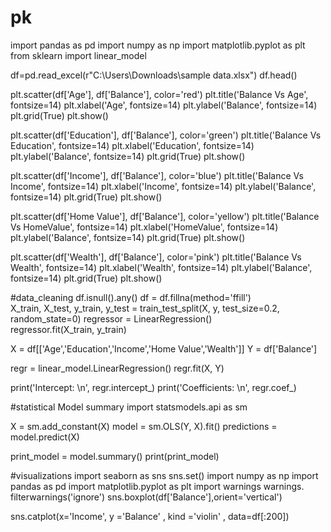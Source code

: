 # pk
import pandas as pd
import numpy as np
import matplotlib.pyplot as plt
from sklearn import linear_model

df=pd.read_excel(r"C:\Users\Downloads\sample data.xlsx")
df.head()

plt.scatter(df['Age'], df['Balance'], color='red')
plt.title('Balance Vs Age', fontsize=14)
plt.xlabel('Age', fontsize=14)
plt.ylabel('Balance', fontsize=14)
plt.grid(True)
plt.show()
 
plt.scatter(df['Education'], df['Balance'], color='green')
plt.title('Balance Vs Education', fontsize=14)
plt.xlabel('Education', fontsize=14)
plt.ylabel('Balance', fontsize=14)
plt.grid(True)
plt.show()

plt.scatter(df['Income'], df['Balance'], color='blue')
plt.title('Balance Vs Income', fontsize=14)
plt.xlabel('Income', fontsize=14)
plt.ylabel('Balance', fontsize=14)
plt.grid(True)
plt.show()

plt.scatter(df['Home Value'], df['Balance'], color='yellow')
plt.title('Balance Vs HomeValue', fontsize=14)
plt.xlabel('HomeValue', fontsize=14)
plt.ylabel('Balance', fontsize=14)
plt.grid(True)
plt.show()

plt.scatter(df['Wealth'], df['Balance'], color='pink')
plt.title('Balance Vs Wealth', fontsize=14)
plt.xlabel('Wealth', fontsize=14)
plt.ylabel('Balance', fontsize=14)
plt.grid(True)
plt.show()

#data_cleaning
df.isnull().any()
df = df.fillna(method='ffill')                                                        
X_train, X_test, y_train, y_test = train_test_split(X, y, test_size=0.2, random_state=0)
regressor = LinearRegression()  
regressor.fit(X_train, y_train)

X = df[['Age','Education','Income','Home Value','Wealth']] 
Y = df['Balance']

regr = linear_model.LinearRegression()
regr.fit(X, Y)

print('Intercept: \n', regr.intercept_)
print('Coefficients: \n', regr.coef_)

#statistical Model summary
import statsmodels.api as sm

X = sm.add_constant(X)
model = sm.OLS(Y, X).fit()
predictions = model.predict(X) 
 
print_model = model.summary()
print(print_model)



#visualizations
import seaborn as sns
sns.set()
import numpy as np
import pandas as pd 
import matplotlib.pyplot as plt 
import warnings
warnings. filterwarnings('ignore')
sns.boxplot(df['Balance'],orient='vertical')

sns.catplot(x='Income', y ='Balance' , kind ='violin' , data=df[:200])



